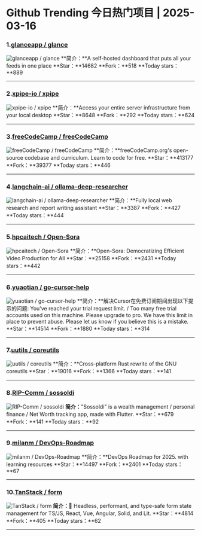 # Github Trending 今日热门项目 | 2025-03-16
### 1.[glanceapp / glance](https://github.com/glanceapp/glance)

![glanceapp / glance](https://repository-images.githubusercontent.com/792861139/3559b51f-85bc-4ca1-93a6-76d0be4dca32)
**简介：**A self-hosted dashboard that puts all your feeds in one place
**Star：**14682
**Fork：**518
**Today stars：**889

---

### 2.[xpipe-io / xpipe](https://github.com/xpipe-io/xpipe)

![xpipe-io / xpipe](https://repository-images.githubusercontent.com/593867048/9ca24c7f-d2bf-40e8-99d5-8cd4846c3558)
**简介：**Access your entire server infrastructure from your local desktop
**Star：**8648
**Fork：**292
**Today stars：**624

---

### 3.[freeCodeCamp / freeCodeCamp](https://github.com/freeCodeCamp/freeCodeCamp)

![freeCodeCamp / freeCodeCamp](https://opengraph.githubassets.com/6af9c795313df9a1225bb122434ac0b51498d802aa0a26b8d86c92e7c449d849/freeCodeCamp/freeCodeCamp)
**简介：**freeCodeCamp.org's open-source codebase and curriculum. Learn to code for free.
**Star：**413177
**Fork：**39377
**Today stars：**446

---

### 4.[langchain-ai / ollama-deep-researcher](https://github.com/langchain-ai/ollama-deep-researcher)

![langchain-ai / ollama-deep-researcher](https://opengraph.githubassets.com/ac3e4eb08c019a644f6838d381c9aa760366c582d32aa053349a0290d4dfa92b/langchain-ai/ollama-deep-researcher)
**简介：**Fully local web research and report writing assistant
**Star：**3387
**Fork：**427
**Today stars：**444

---

### 5.[hpcaitech / Open-Sora](https://github.com/hpcaitech/Open-Sora)

![hpcaitech / Open-Sora](https://opengraph.githubassets.com/13a43893a56692d053e815fdc51ce47509211b5b944f2619f2906cb34b1ced1d/hpcaitech/Open-Sora)
**简介：**Open-Sora: Democratizing Efficient Video Production for All
**Star：**25158
**Fork：**2431
**Today stars：**442

---

### 6.[yuaotian / go-cursor-help](https://github.com/yuaotian/go-cursor-help)

![yuaotian / go-cursor-help](https://opengraph.githubassets.com/de9ac8406eff5163a268da3404425adccf24da2fc328e79d435d92549fa6ea4a/yuaotian/go-cursor-help)
**简介：**解决Cursor在免费订阅期间出现以下提示的问题: You've reached your trial request limit. / Too many free trial accounts used on this machine. Please upgrade to pro. We have this limit in place to prevent abuse. Please let us know if you believe this is a mistake.
**Star：**14514
**Fork：**1880
**Today stars：**314

---

### 7.[uutils / coreutils](https://github.com/uutils/coreutils)

![uutils / coreutils](https://opengraph.githubassets.com/b94f3bd1f02f34a6e785cabe5aa8a7124cec7bff070bd21d712e5b0a9de450bd/uutils/coreutils)
**简介：**Cross-platform Rust rewrite of the GNU coreutils
**Star：**19016
**Fork：**1366
**Today stars：**141

---

### 8.[RIP-Comm / sossoldi](https://github.com/RIP-Comm/sossoldi)

![RIP-Comm / sossoldi](https://opengraph.githubassets.com/528e484e88397438d97464c3a8955d937a00b8a460c1f1063628e397de870ba7/RIP-Comm/sossoldi)
**简介：**"Sossoldi" is a wealth management / personal finance / Net Worth tracking app, made with Flutter.
**Star：**679
**Fork：**141
**Today stars：**92

---

### 9.[milanm / DevOps-Roadmap](https://github.com/milanm/DevOps-Roadmap)

![milanm / DevOps-Roadmap](https://repository-images.githubusercontent.com/556191546/05def48f-e25d-4b92-a9bd-6553cba22e80)
**简介：**DevOps Roadmap for 2025. with learning resources
**Star：**14497
**Fork：**2401
**Today stars：**67

---

### 10.[TanStack / form](https://github.com/TanStack/form)

![TanStack / form](https://repository-images.githubusercontent.com/75044525/eaadce5a-b94c-48fe-9de1-af7e6040fc4a)
**简介：**🤖 Headless, performant, and type-safe form state management for TS/JS, React, Vue, Angular, Solid, and Lit.
**Star：**4814
**Fork：**405
**Today stars：**62

---

